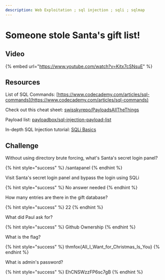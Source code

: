 ```yaml
---
description: Web Exploitation ; sql injection ; sqli ; sqlmap
---
```


# Someone stole Santa's gift list!

## Video

{% embed url="https://www.youtube.com/watch?v=Kitx7cSNsuE" %}

## Resources

List of SQL Commands: [https://www.codecademy.com/articles/sql-commands](https://www.codecademy.com/articles/sql-commands)

Check out this cheat sheet: [swisskyrepo/PayloadsAllTheThings](https://github.com/swisskyrepo/PayloadsAllTheThings/tree/master/SQL%20Injection)

Payload list: [payloadbox/sql-injection-payload-list](https://github.com/payloadbox/sql-injection-payload-list)

In-depth SQL Injection tutorial: [SQLi Basics](https://tryhackme.com/room/sqlibasics)

## Challenge

Without using directory brute forcing, what's Santa's secret login panel?

{% hint style="success" %}
/santapanel
{% endhint %}

Visit Santa's secret login panel and bypass the login using SQLi

{% hint style="success" %}
No answer needed
{% endhint %}

How many entries are there in the gift database?

{% hint style="success" %}
22
{% endhint %}

What did Paul ask for?

{% hint style="success" %}
Github Ownership
{% endhint %}

What is the flag?

{% hint style="success" %}
thmfox{All\_I\_Want\_for\_Christmas\_Is\_You}
{% endhint %}

What is admin's password?

{% hint style="success" %}
EhCNSWzzFP6sc7gB
{% endhint %}

